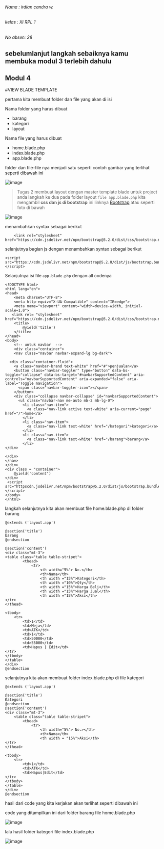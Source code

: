 ###### Nama : irdian candra w.
###### kelas : XI RPL 1 
###### No absen: 28
## sebelumlanjut langkah sebaiknya kamu membuka modul 3 terlebih dahulu

## Modul 4

#VIEW BLADE TEMPLATE 

pertama kita membuat folder dan file yang akan di isi

Nama folder yang harus dibuat 
- barang
- kategori
- layout

Nama file yang harus dibuat
- home.blade.php
- index.blade.php
- app.blade.php

folder dan file-file nya menjadi satu seperti 
contoh gambar yang terlihat seperti dibawah ini

![image](https://user-images.githubusercontent.com/109930652/183358510-a1a70088-a5a9-4da4-8f7a-39a801040749.png)

>Tugas 2 membuat layout dengan master template blade untuk project anda
langkah ke dua pada folder layout `file app.blade.php` kita mengambil **css dan js di bootstrap** ini linknya
[Bootstrap](https://getbootstrap.com/docs/5.2/getting-started/introduction/)
atau seperti foto di bawah

![image](https://user-images.githubusercontent.com/109930652/183359409-e28f5e85-dff5-4566-ab1d-cbb1857bbcd6.png)

 menambahkan syntax sebagai berikut
```
    <link rel="stylesheet" href="https://cdn.jsdelivr.net/npm/bootstrap@5.2.0/dist/css/bootstrap.min.css">
```

selanjutnya bagian js dengan menambahkan syntax sebagai berikut
```
<script src="https://cdn.jsdelivr.net/npm/bootstrap@5.2.0/dist/js/bootstrap.bundle.min.js"></script>
```

Selanjutnya isi file `app.blade.php` dengan all codenya
```
<!DOCTYPE html>
<html lang="en">
<head>
    <meta charset="UTF-8">
    <meta http-equiv="X-UA-Compatible" content="IE=edge">
    <meta name="viewport" content="width=device-width, initial-scale=1.0">
   <link rel= "stylesheet" href="https://cdn.jsdelivr.net/npm/bootstrap@5.2.0/dist/css/bootstrap.min.css">
    <title>
        @yield('title')
    </title>
</head>
<body>
    <!-- untuk navbar  -->
    <div class="container">
    <nav class="navbar navbar-expand-lg bg-dark">

  <div class="container-fluid">
    <a class="navbar-brand text-white" href="#">penjualan</a>
    <button class="navbar-toggler" type="button" data-bs-toggle="collapse" data-bs-target="#navbarSupportedContent" aria-controls="navbarSupportedContent" aria-expanded="false" aria-label="Toggle navigation">
      <span class="navbar-toggler-icon"></span>
    </button>
    <div class="collapse navbar-collapse" id="navbarSupportedContent">
      <ul class="navbar-nav me-auto mb-2 mb-lg-0">
        <li class="nav-item">
          <a class="nav-link active text-white" aria-current="page" href="/">home</a>
        </li>
        <li class="nav-item">
          <a class="nav-link text-white" href="/kategori">kategori</a>
        </li>
        <li class="nav-item">
          <a class="nav-link text-white" href="/barang">barang</a>
        </li>
</div>

</div>
</nav>
</div>
<div class = "container">
    @yield('content')
</div>
 <script src="httpscdn.jsdelivr.net/npm/bootstrap@5.2.0/dist/js/bootstrap.bundle.min.js"></script>   
</body>
</html>
```
langkah selanjutnya kita akan membuat file home.blade.php di folder barang 
```
@extends ('layout.app')

@section('title')
barang
@endsection

@section('content')
<div class="mt-3">
<table class="table table-stripet">
        <thead>
            <tr>
                <th width="5%"> No.</th>
                <th>Nama</th>
                <th width ="15%">Kategori</th>
                <th width ="10%">Qty</th>
                <th width ="15%">Harga Beli</th>
                <th width ="15%">Harga Jual</th>
                <th width ="15%">Aksi</th>
</tr>
</thead>

<tbody>
    <tr>
        <td>1</td>
        <td>Meja</td>
        <td>ATK</td>
        <td>1</td>
        <td>50000</td>
        <td>55000</td>
        <td>Hapus | Edit</td>
</tr>
</tbody>
</table>
</div>
@endsection
```

selanjutnya kita akan membuat folder index.blade.php di file kategori
```
@extends ('layout.app')

@section('title')
Kategori
@endsection
@section('content')
<div class="mt-3">
    <table class="table table-stripet">
        <thead>
            <tr>
                <th width="5%"> No.></th>
                <th>Nama</th>
                <th width = "15%">Aksi</th>
</tr>
</thead>

<tbody>
    <tr>
        <td>1</td>
        <td>ATK</td>
        <td>Hapus|Edit</td>
</tr>
</tbody>
</table>
</div>
@endsection
```
hasil dari code yang kita kerjakan akan terlihat seperti dibawah ini

code yang ditampilkan ini dari folder barang file home.blade.php

![image](https://user-images.githubusercontent.com/109930652/183362035-7387b5b9-f680-431b-9d38-ad2f9313a50f.png)

lalu hasil folder kategori file index.blade.php

![image](https://user-images.githubusercontent.com/109930652/183362284-61fa8fad-6ac2-4dcd-9181-4a6e3f6c6fc5.png)


